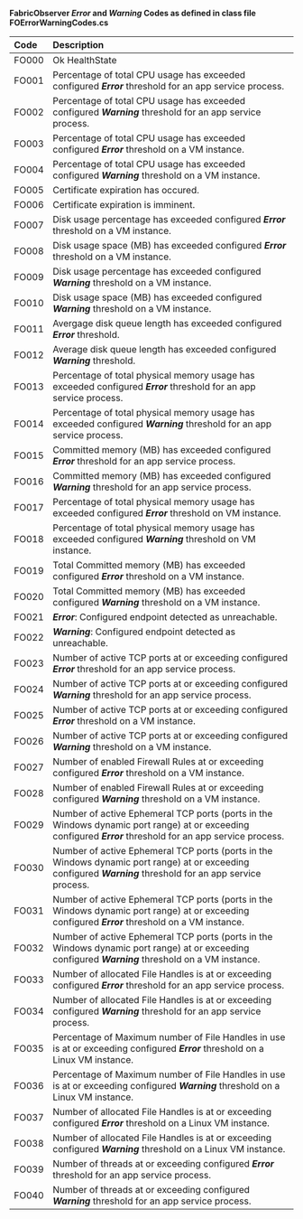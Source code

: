 **FabricObserver ***Error*** and ***Warning*** Codes as defined in class file FOErrorWarningCodes.cs** 

| Code | Description |  
| :--- | :--- | 
| FO000 | Ok HealthState | 
| FO001 | Percentage of total CPU usage has exceeded configured ***Error*** threshold for an app service process. | 
| FO002 | Percentage of total CPU usage has exceeded configured ***Warning*** threshold for an app service process. | 
| FO003 | Percentage of total CPU usage has exceeded configured ***Error*** threshold on a VM instance. | 
| FO004 | Percentage of total CPU usage has exceeded configured ***Warning*** threshold on a VM instance. | 
| FO005 | Certificate expiration has occured. | 
| FO006 | Certificate expiration is imminent. |  
| FO007 | Disk usage percentage has exceeded configured ***Error*** threshold on a VM instance. | 
| FO008 | Disk usage space (MB) has exceeded configured ***Error*** threshold on a VM instance. | 
| FO009 | Disk usage percentage has exceeded configured ***Warning*** threshold on a VM instance. |  
| FO010 | Disk usage space (MB) has exceeded configured ***Warning*** threshold on a VM instance. |  
| FO011 | Avergage disk queue length has exceeded configured ***Error*** threshold. |  
| FO012 | Average disk queue length has exceeded configured ***Warning*** threshold. |  
| FO013 | Percentage of total physical memory usage has exceeded configured ***Error*** threshold for an app service process. |  
| FO014 | Percentage of total physical memory usage has exceeded configured ***Warning*** threshold for an app service process. |  
| FO015 | Committed memory (MB) has exceeded configured ***Error*** threshold for an app service process. |  
| FO016 | Committed memory (MB) has exceeded configured ***Warning*** threshold for an app service process. |  
| FO017 | Percentage of total physical memory usage has exceeded configured ***Error*** threshold on VM instance. |  
| FO018 | Percentage of total physical memory usage has exceeded configured ***Warning*** threshold on VM instance. | 
| FO019 | Total Committed memory (MB) has exceeded configured ***Error*** threshold on a VM instance. | 
| FO020 | Total Committed memory (MB) has exceeded configured ***Warning*** threshold on a VM instance. | 
| FO021 | ***Error***: Configured endpoint detected as unreachable. | 
| FO022 | ***Warning***: Configured endpoint detected as unreachable. | 
| FO023 | Number of active TCP ports at or exceeding configured ***Error*** threshold for an app service process.  | 
| FO024 | Number of active TCP ports at or exceeding configured ***Warning*** threshold for an app service process. | 
| FO025 | Number of active TCP ports at or exceeding configured ***Error*** threshold on a VM instance. | 
| FO026 | Number of active TCP ports at or exceeding configured ***Warning*** threshold on a VM instance.  | 
| FO027 | Number of enabled Firewall Rules at or exceeding configured ***Error*** threshold on a VM instance.  | 
| FO028 | Number of enabled Firewall Rules at or exceeding configured ***Warning*** threshold on a VM instance. | 
| FO029 | Number of active Ephemeral TCP ports (ports in the Windows dynamic port range) at or exceeding configured ***Error*** threshold for an app service process. | 
| FO030 | Number of active Ephemeral TCP ports (ports in the Windows dynamic port range) at or exceeding configured ***Warning*** threshold for an app service process. | 
| FO031 | Number of active Ephemeral TCP ports (ports in the Windows dynamic port range) at or exceeding configured ***Error*** threshold on a VM instance.  | 
| FO032 | Number of active Ephemeral TCP ports (ports in the Windows dynamic port range) at or exceeding configured ***Warning*** threshold on a VM instance.  | 
| FO033 | Number of allocated File Handles is at or exceeding configured ***Error*** threshold for an app service process.  | 
| FO034 | Number of allocated File Handles is at or exceeding configured ***Warning*** threshold for an app service process.  |
| FO035 | Percentage of Maximum number of File Handles in use is at or exceeding configured ***Error*** threshold on a Linux VM instance.  | 
| FO036 | Percentage of Maximum number of File Handles in use is at or exceeding configured ***Warning*** threshold on a Linux VM instance.  | 
| FO037 | Number of allocated File Handles is at or exceeding configured ***Error*** threshold on a Linux VM instance. |  
| FO038 | Number of allocated File Handles is at or exceeding configured ***Warning*** threshold on a Linux VM instance. | 
| FO039 | Number of threads at or exceeding configured ***Error*** threshold for an app service process. | 
| FO040 | Number of threads at or exceeding configured ***Warning*** threshold for an app service process. | 
